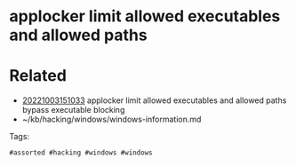# applocker limit allowed executables and allowed paths

# Related

- [20221003151033](/zet/20221003151033/README.md) applocker limit allowed executables and allowed paths bypass executable blocking
- ~/kb/hacking/windows/windows-information.md

Tags:

    #assorted #hacking #windows #windows

